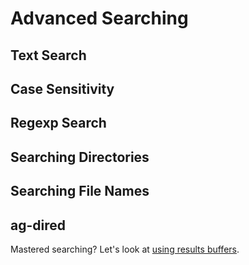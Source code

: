 # Advanced Searching

## Text Search

## Case Sensitivity

## Regexp Search

## Searching Directories

## Searching File Names

## ag-dired

Mastered searching? Let's look at [using results buffers]().
